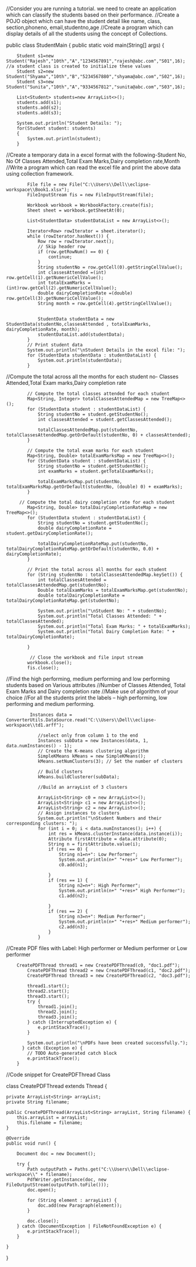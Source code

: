 //Consider you are running a tutorial. we need to create an application which can classify the students based on their performance.
//Create a POJO object which can have the student detail like name, class, section,phoneno, email,studentno,age
//Create a program which can display details of all the students using the concept of Collections.

public class StudentMain {
	public static void main(String[] args) {
	
		Student s1=new Student("Rajesh","10th","A","1234567891","rajesh@abc.com","S01",16); //a student class is created to initialize these values
		Student s2=new Student("Shyama","10th","B","5234567880","shyama@abc.com","S02",16);
		Student s3=new Student("Sunita","10th","A","9334567812","sunita@abc.com","S03",16);
	
		List<Student> students=new ArrayList<>();
		students.add(s1);
		students.add(s2);
		students.add(s3);
	
		System.out.println("Student Details: ");
		for(Student student: students)
		{
			System.out.println(student);
		}
    
//Create a temporary data in a excel format with the following-Student No, No Of Classes Attended,Total Exam Marks,Dairy completion rate,Month
//Write a program which can read the excel file and print the above data using collection framework.


            File file = new File("C:\\Users\\Dell\\eclipse-workspace\\Book1.xlsx");
            FileInputStream fis = new FileInputStream(file);

            Workbook workbook = WorkbookFactory.create(fis);
            Sheet sheet = workbook.getSheetAt(0);

            List<StudentData> studentDataList = new ArrayList<>();

            Iterator<Row> rowIterator = sheet.iterator();
            while (rowIterator.hasNext()) {
                Row row = rowIterator.next();
                // Skip header row
                if (row.getRowNum() == 0) {
                    continue;
                }
                String studentNo = row.getCell(0).getStringCellValue();
                int classesAttended =(int) row.getCell(1).getNumericCellValue();
                int totalExamMarks = (int)row.getCell(2).getNumericCellValue();
                double dairyCompletionRate =(double) row.getCell(3).getNumericCellValue();
                String month = row.getCell(4).getStringCellValue();
              

                StudentData studentData = new StudentData(studentNo,classesAttended , totalExamMarks, dairyCompletionRate, month);
                studentDataList.add(studentData);
            }
            // Print student data
            System.out.println("\nStudent Details in the excel file: ");
            for (StudentData studentData : studentDataList) {
                System.out.println(studentData);
            }
            
//Compute the total across all the months for each student no- Classes Attended,Total Exam marks,Dairy completion rate

            // Compute the total classes attended for each student
            Map<String, Integer> totalClassesAttendedMap = new TreeMap<>();
            for (StudentData student : studentDataList) {
                String studentNo = student.getStudentNo();
                int classesAttended = student.getClassesAttended();

                totalClassesAttendedMap.put(studentNo, totalClassesAttendedMap.getOrDefault(studentNo, 0) + classesAttended);
            }

            // Compute the total exam marks for each student
            Map<String, Double> totalExamMarksMap = new TreeMap<>();
            for (StudentData student : studentDataList) {
                String studentNo = student.getStudentNo();
                int examMarks = student.getTotalExamMarks();

                totalExamMarksMap.put(studentNo, totalExamMarksMap.getOrDefault(studentNo, (double) 0) + examMarks);
            }
            
         // Compute the total dairy completion rate for each student
            Map<String, Double> totalDairyCompletionRateMap = new TreeMap<>();
            for (StudentData student : studentDataList) {
                String studentNo = student.getStudentNo();
                double dairyCompletionRate = student.getDairyCompletionRate();

                totalDairyCompletionRateMap.put(studentNo, totalDairyCompletionRateMap.getOrDefault(studentNo, 0.0) + dairyCompletionRate);
            }

            // Print the total across all months for each student
            for (String studentNo : totalClassesAttendedMap.keySet()) {
                int totalClassesAttended = totalClassesAttendedMap.get(studentNo);
                Double totalExamMarks = totalExamMarksMap.get(studentNo);
                double totalDairyCompletionRate = totalDairyCompletionRateMap.get(studentNo);

                System.out.println("\nStudent No: " + studentNo);
                System.out.println("Total Classes Attended: " + totalClassesAttended);
                System.out.println("Total Exam Marks: " + totalExamMarks);
                System.out.println("Total Dairy Completion Rate: " + totalDairyCompletionRate);
               
            }
            
             // Close the workbook and file input stream
            workbook.close();
            fis.close();
            
//Find the high performing, medium performing and low performing students based on Various attributes 
//Number of Classes Attended, Total Exam Marks and Dairy completion rate
//Make use of algorithm of your choice
//For all the students print the labels – high performing, low performing and medium performing.


			 Instances data = ConverterUtils.DataSource.read("C:\\Users\\Dell\\eclipse-workspace\\td1.arff");

		        //select only from column 1 to the end
		        Instances subData = new Instances(data, 1, data.numInstances() - 1);
		        // Create the K-means clustering algorithm
		        SimpleKMeans kMeans = new SimpleKMeans();
		        kMeans.setNumClusters(3); // Set the number of clusters

		        // Build clusters
		        kMeans.buildClusterer(subData);

		        //Build an arrayList of 3 clusters
		       
		        ArrayList<String> c0 = new ArrayList<>();    
		        ArrayList<String> c1 = new ArrayList<>();
		        ArrayList<String> c2 = new ArrayList<>();
		        // Assign instances to clusters
		        System.out.println("\nStudent Numbers and their corresponding clusters: ");
		        for (int i = 0; i < data.numInstances(); i++) {
		            int res = kMeans.clusterInstance(data.instance(i));
		            Attribute firstAttribute = data.attribute(0);
		            String n = firstAttribute.value(i);
		            if (res == 0) {
		            	String n1=n+": Low Performer";
		                System.out.println(n+" "+res+" Low Performer");
		                c0.add(n1);
		                
		            }
		            if (res == 1) {
		            	String n2=n+": High Performer";
		                System.out.println(n+" "+res+" High Performer");
		                c1.add(n2);

		            }
		            if (res == 2) {
		            	String n3=n+": Medium Performer";
		                System.out.println(n+" "+res+" Medium performer");
		                c2.add(n3);
		            }
		        }
            
//Create PDF files with Label: High performer or Medium performer or Low performer

		CreatePDFThread thread1 = new CreatePDFThread(c0, "doc1.pdf");
	        CreatePDFThread thread2 = new CreatePDFThread(c1, "doc2.pdf");
	        CreatePDFThread thread3 = new CreatePDFThread(c2, "doc3.pdf");

	        thread1.start();
	        thread2.start();
	        thread3.start();
	        try {
	            thread1.join();
	            thread2.join();
	            thread3.join();
	        } catch (InterruptedException e) {
	            e.printStackTrace();
	        }

	        System.out.println("\nPDFs have been created successfully.");
          } catch (Exception e) {
			// TODO Auto-generated catch block
			e.printStackTrace();
		}
    
//Code snippet for CreatePDFThread Class

class CreatePDFThread extends Thread {
    
    private ArrayList<String> arrayList;
    private String filename;

    public CreatePDFThread(ArrayList<String> arrayList, String filename) {
        this.arrayList = arrayList;
        this.filename = filename;
    }

    @Override
    public void run() {
        
        Document doc = new Document();

        try {
            Path outputPath = Paths.get("C:\\Users\\Dell\\eclipse-workspace\\" + filename);
            PdfWriter.getInstance(doc, new FileOutputStream(outputPath.toFile()));
            doc.open();

            for (String element : arrayList) {
                doc.add(new Paragraph(element));
            }

            doc.close();
        } catch (DocumentException | FileNotFoundException e) {
            e.printStackTrace();
        }
        
    }
}
